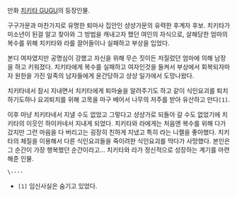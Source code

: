 만화 [치키타 GUGU](%EC%B9%98%ED%82%A4%ED%83%80%20GUGU.md)의 등장인물.

구구가문과 마찬가지로 유명한 퇴마사 집안인 샹샹가문의 유력한 후계자 후보. 치키타가 미소년이 된걸 알고 찾아와 그 방법을 캐내고자 했던
여인의 자식으로, 살해당한 엄마의 복수를 위해 치키타와 라를 끌어들이나 실패하고 부상을 입었다.

본디 여자였지만 공명심이 강했고 자신을 위해 무슨 짓이든 저질렀던 엄마에 의해 남장을 하고 키워졌다. 치키타에게 복수를 실패하고 여자인것을
들켜서 부상에서 회복되자마자 원한을 가진 일족의 남자들에게 윤간당하고 샹샹 일가에서 도망나왔다.

치키타네서 잠시 지내면서 치키타에게 퇴마술을 알려주기도 하고 같이 식인요괴를 퇴치하기도하나 요괴퇴치를 위해 고목을 마구 베어서 나무의 저주를
받아 유산하고 만다`[1]`.

이후 마냥 치키타네서 지낼 수도 없었고 그렇다고 샹샹가로 되돌아 갈 수도 없었기에 치키타의 이웃인 하이카네서 지내게 되었다. 치키타와
라에게는 처음엔 복수를 위해 다가갔지만 그런 마음을 다 버리고는 굉장히 친하게 지냈고 특히 라는 니켈을 좋아했다. 치키타의 체질을 이용해서
다른 식인요괴들을 죽이려한 식인요괴를 막다가 사망했다. 본인은 그 순간이 가장 행복했던 순간이라고... 치키타와 라가 정신적으로 성장하는
계기를 마련해준 인물.

`\----`

  * `[1]` 임신사실은 숨기고 있었다.

